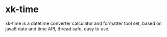 # xk-time
xk-time is a datetime converter calculator and formatter tool set, based on java8 date and time API, thread safe, easy to use.
